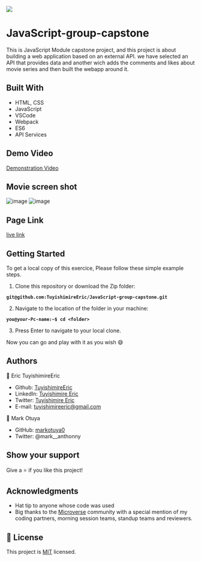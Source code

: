 
![](https://img.shields.io/badge/Microverse-blueviolet)

# JavaScript-group-capstone
This is JavaScript Module capstone project, and this project is about building a web application based on an external API. we have selected an API that provides data and another wich adds the comments and likes about movie series and then built the webapp around it. 

## Built With

- HTML, CSS 
- JavaScript
- VSCode
- Webpack
- ES6
- API Services

## Demo Video
[Demonstration Video](https://drive.google.com/drive/folders/1wtzX7u8tSCPgpJryMD9TiMrA8NoiLf1s?usp=sharing)

## Movie screen shot
![image](https://user-images.githubusercontent.com/102757126/184555024-0fe43284-b9f9-4c84-a5e4-ccf880c74b08.png)
![image](https://user-images.githubusercontent.com/102757126/184555098-355f347a-ea86-40b8-8ea3-9a12d868b7ec.png)


## Page Link 

[live link](https://tuyishimireeric.github.io/JavaScript-group-capstone/dist/)


## Getting Started
To get a local copy of this exercice, Please follow these simple example steps.

1. Clone this repository or download the Zip folder:

**``git@github.com:TuyishimireEric/JavaScript-group-capstone.git``**

2. Navigate to the location of the folder in your machine:

**``you@your-Pc-name:~$ cd <folder>``**

3. Press Enter to navigate to your local clone.

Now you can go and play with it as you wish :smile:

## Authors

👤 Eric TuyishimireEric

- Github: [TuyishimireEric](https://github.com/TuyishimireEric)
- LinkedIn: [Tuyishimire Eric](https://www.linkedin.com/in/tuyishimire-eric-32426b21a/)
- Twitter: [Tuyishimire Eric](https://twitter.com/TuyishimirEric?t=86l1m656Hv_vaKXMDqYkBA&s=03)
- E-mail: tuyishimireeric@gmail.com

👤 Mark Otuya

- GitHub: [markotuya0](https://github.com/markotuya0)
- Twitter: @mark__anthonny

## Show your support
Give a ⭐️ if you like this project!

## Acknowledgments

- Hat tip to anyone whose code was used
- Big thanks to the [Microverse](https://bit.ly/MicroverseTN) community with a special mention of my coding partners, morning session teams, standup teams and reviewers.

## 📝 License
This project is [MIT](./LICENSE.txt) licensed.
